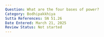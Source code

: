 ```yaml
---
Question: What are the four bases of power?
Category: Bodhipakkhiya
Sutta References: SN 51.26
Date Entered: March 21, 2025
Review Status: Not started
---
```

